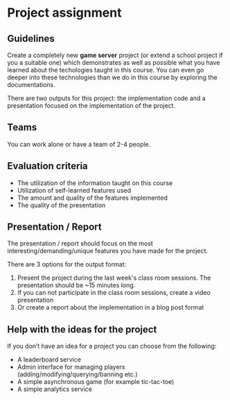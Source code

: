 # Project assignment

## Guidelines

Create a completely new **game server** project (or extend a school project if you a suitable one) which demonstrates as well as possible what you have learned about the techologies taught in this course. You can even go deeper into these technologies than we do in this course by exploring the documentations.

There are two outputs for this project: the implementation code and a presentation focused on the implementation of the project.

## Teams

You can work alone or have a team of 2-4 people.

## Evaluation criteria

- The utilization of the information taught on this course
- Utilization of self-learned features used
- The amount and quality of the features implemented
- The quality of the presentation

## Presentation / Report

The presentation / report should focus on the most interesting/demanding/unique features you have made for the project.

There are 3 options for the output format:

1. Present the project during the last week's class room sessions. The presentation should be ~15 minutes long.
2. If you can not participate in the class room sessions, create a video presentation
3. Or create a report about the implementation in a blog post format

## Help with the ideas for the project

If you don’t have an idea for a project you can choose from the following:

- A leaderboard service
- Admin interface for managing players (adding/modifying/querying/banning etc.)
- A simple asynchronous game (for example tic-tac-toe)
- A simple analytics service

